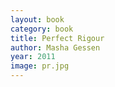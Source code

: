 ```yaml
---
layout: book
category: book
title: Perfect Rigour
author: Masha Gessen
year: 2011
image: pr.jpg
---
```


